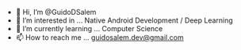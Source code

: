 - 👋 Hi, I’m @GuidoDSalem
- 👀 I’m interested in ... Native Android Development / Deep Learning
- 🌱 I’m currently learning ... Computer Science
- 📫 How to reach me ... guidosalem.dev@gmail.com

<!---
GuidoDSalem/GuidoDSalem is a ✨ special ✨ repository because its `README.md` (this file) appears on your GitHub profile.
You can click the Preview link to take a look at your changes.
--->

